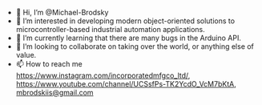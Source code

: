 - 👋 Hi, I’m @Michael-Brodsky
- 👀 I’m interested in developing modern object-oriented solutions to microcontroller-based industrial automation applications.
- 🌱 I’m currently learning that there are many bugs in the Arduino API.
- 💞️ I’m looking to collaborate on taking over the world, or anything else of value.
- 📫 How to reach me https://www.instagram.com/incorporatedmfgco_ltd/, https://www.youtube.com/channel/UCSsfPs-TK2YcdO_VcM7bKtA, mbrodskiis@gmail.com

<!---
Michael-Brodsky/Michael-Brodsky is a ✨ special ✨ repository because its `README.md` (this file) appears on your GitHub profile.
You can click the Preview link to take a look at your changes.
--->
